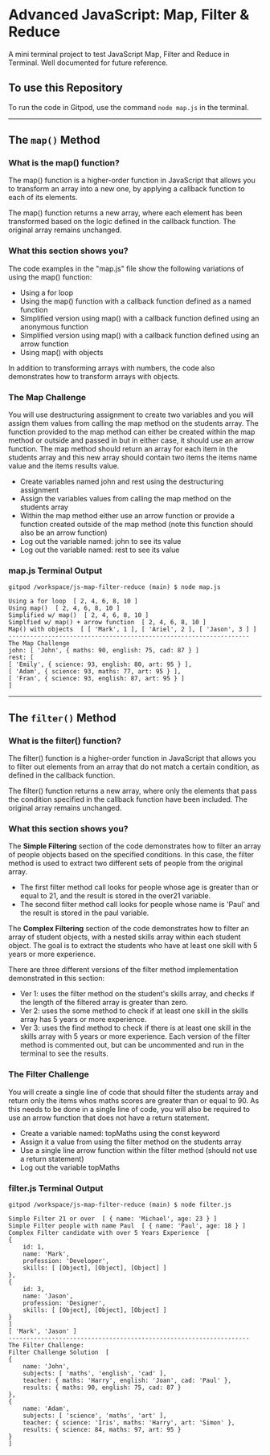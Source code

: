 # Advanced JavaScript: Map, Filter & Reduce

A mini terminal project to test JavaScript Map, Filter and Reduce in Terminal. Well documented for future reference. 

## To use this Repository
To run the code in Gitpod, use the command `node map.js` in the terminal.

-----------------------

## The `map()` Method

### What is the map() function?
The map() function is a higher-order function in JavaScript that allows you to transform an array into a new one, by applying a callback function to each of its elements.

The map() function returns a new array, where each element has been transformed based on the logic defined in the callback function. The original array remains unchanged.

### What this section shows you?
The code examples in the "map.js" file show the following variations of using the map() function:

- Using a for loop
- Using the map() function with a callback function defined as a named function
- Simplified version using map() with a callback function defined using an anonymous function
- Simplified version using map() with a callback function defined using an arrow function
- Using map() with objects

In addition to transforming arrays with numbers, the code also demonstrates how to transform arrays with objects.

### The Map Challenge

You will use destructuring assignment to create two variables and you will assign them values from calling the map method on the students array. The function provided to the map method can either be created within the map method or outside and passed in but in either case, it should use an arrow function. 
The map method should return an array for each item in the students array and this new array should contain two items the items name value and the items results value.
- Create variables named john and rest using the destructuring assignment
- Assign the variables values from calling the map method on the students array
- Within the map method either use an arrow function or provide a function created outside of the map method (note this function should also be an arrow function)
- Log out the variable named: john to see its value
- Log out the variable named: rest to see its value

### map.js Terminal Output

    gitpod /workspace/js-map-filter-reduce (main) $ node map.js

    Using a for loop  [ 2, 4, 6, 8, 10 ]
    Using map()  [ 2, 4, 6, 8, 10 ]
    Simplified w/ map()  [ 2, 4, 6, 8, 10 ]
    Simplfied w/ map() + arrow function  [ 2, 4, 6, 8, 10 ]
    Map() with objects  [ [ 'Mark', 1 ], [ 'Ariel', 2 ], [ 'Jason', 3 ] ]
    -------------------------------------------------------------------
    The Map Challenge
    john: [ 'John', { maths: 90, english: 75, cad: 87 } ]
    rest: [
    [ 'Emily', { science: 93, english: 80, art: 95 } ],
    [ 'Adam', { science: 93, maths: 77, art: 95 } ],
    [ 'Fran', { science: 93, english: 87, art: 95 } ]
    ]

-----------------------

## The `filter()` Method

### What is the filter() function?
The filter() function is a higher-order function in JavaScript that allows you to filter out elements from an array that do not match a certain condition, as defined in the callback function.

The filter() function returns a new array, where only the elements that pass the condition specified in the callback function have been included. The original array remains unchanged.

### What this section shows you?
The **Simple Filtering** section of the code demonstrates how to filter an array of people objects based on the specified conditions. In this case, the filter method is used to extract two different sets of people from the original array.

- The first filter method call looks for people whose age is greater than or equal to 21, and the result is stored in the over21 variable. 
- The second filter method call looks for people whose name is 'Paul' and the result is stored in the paul variable.

The **Complex Filtering** section of the code demonstrates how to filter an array of student objects, with a nested skills array within each student object. The goal is to extract the students who have at least one skill with 5 years or more experience.

There are three different versions of the filter method implementation demonstrated in this section:
- Ver 1: uses the filter method on the student's skills array, and checks if the length of the filtered array is greater than zero.
- Ver 2: uses the some method to check if at least one skill in the skills array has 5 years or more experience.
- Ver 3: uses the find method to check if there is at least one skill in the skills array with 5 years or more experience.
Each version of the filter method is commented out, but can be uncommented and run in the terminal to see the results.

### The Filter Challenge

You will create a single line of code that should filter the students array and return only the items whos maths scores are greater than or equal to  90.  As this needs to be done in a single line of code, you will also be required to use an arrow function that does not have a return statement.
- Create a variable named: topMaths using the const keyword
- Assign it a value from using the filter method on the students array
- Use a single line arrow function within the filter method (should not use a return statement)
- Log out the variable topMaths

### filter.js Terminal Output

    gitpod /workspace/js-map-filter-reduce (main) $ node filter.js
    
    Simple Filter 21 or over  [ { name: 'Michael', age: 23 } ]
    Simple Filter people with name Paul  [ { name: 'Paul', age: 18 } ]
    Complex Filter candidate with over 5 Years Experience  [
    {
        id: 1,
        name: 'Mark',
        profession: 'Developer',
        skills: [ [Object], [Object], [Object] ]
    },
    {
        id: 3,
        name: 'Jason',
        profession: 'Designer',
        skills: [ [Object], [Object], [Object] ]
    }
    ]
    [ 'Mark', 'Jason' ]
    -------------------------------------------------------------------
    The Filter Challenge:
    Filter Challenge Solution  [
    {
        name: 'John',
        subjects: [ 'maths', 'english', 'cad' ],
        teacher: { maths: 'Harry', english: 'Joan', cad: 'Paul' },
        results: { maths: 90, english: 75, cad: 87 }
    },
    {
        name: 'Adam',
        subjects: [ 'science', 'maths', 'art' ],
        teacher: { science: 'Iris', maths: 'Harry', art: 'Simon' },
        results: { science: 84, maths: 97, art: 95 }
    }
    ]